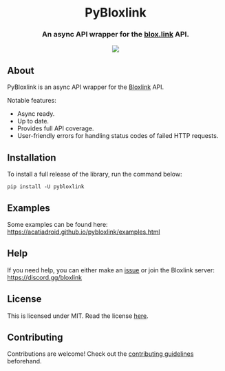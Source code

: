 <div align="center">
    <h1>PyBloxlink</h1>
    <h3>An async API wrapper for the <a href="https://blox.link">blox.link</a> API.</h3>
    <img src="https://img.shields.io/pypi/v/pybloxlink.svg">
</div>

## About
PyBloxlink is an async API wrapper for the [Bloxlink](https://blox.link) API.

Notable features:
* Async ready.
* Up to date.
* Provides full API coverage.
* User-friendly errors for handling status codes of failed HTTP requests.

## Installation
To install a full release of the library, run the command below:

```
pip install -U pybloxlink
```

## Examples
Some examples can be found here: https://acatiadroid.github.io/pybloxlink/examples.html

## Help
If you need help, you can either make an [issue](https://github.com/acatiadroid/pybloxlink/issues/new) or join the Bloxlink server: https://discord.gg/bloxlink

## License
This is licensed under MIT. Read the license [here](https://github.com/acatiadroid/pybloxlink/blob/main/LICENSE.txt).

## Contributing
Contributions are welcome! Check out the [contributing guidelines](https://github.com/acatiadroid/pybloxlink/blob/main/.github/CONTRIBUTING.md) beforehand.
